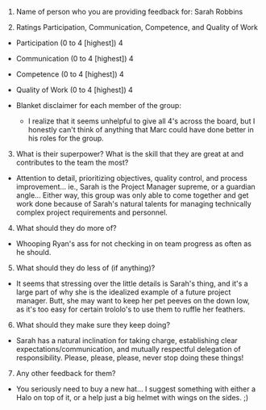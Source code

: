 1. Name of person who you are providing feedback for: Sarah Robbins

2. Ratings Participation, Communication, Competence, and Quality of Work
- Participation   (0 to 4 [highest])     4
- Communication   (0 to 4 [highest])     4
- Competence      (0 to 4 [highest])     4
- Quality of Work (0 to 4 [highest])     4 

 - Blanket disclaimer for each member of the group: 
   + I realize that it seems unhelpful to give all 4's across the board, but I honestly can't think of anything that Marc could have done better in his roles for the group.

3. What is their superpower?  What is the skill that they are great at and contributes to the team the most?
- Attention to detail, prioritizing objectives, quality control, and process improvement... ie., Sarah is the Project Manager supreme, or a guardian angle... Either way, this group was only able to come together and get work done because of Sarah's natural talents for managing technically complex project requirements and personnel.

4. What should they do more of?
- Whooping Ryan's ass for not checking in on team progress as often as he should.

5. What should they do less of (if anything)?
- It seems that stressing over the little details is Sarah's thing, and it's a large part of why she is the idealized example of a future project manager. Butt, she may want to keep her pet peeves on the down low, as it's too easy for certain trololo's to use them to ruffle her feathers.

6. What should they make sure they keep doing?
- Sarah has a natural inclination for taking charge, establishing clear expectations/communication, and mutually respectful delegation of responsibility. Please, please, please, never stop doing these things! 

7. Any other feedback for them?
-  You seriously need to buy a new hat... I suggest something with either a Halo on top of it, or a help just a big helmet with wings on the sides. ;)
